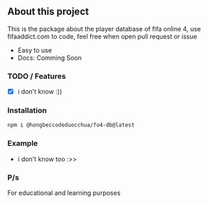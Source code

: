 ## About this project
This is the package about the player database of fifa online 4, use fifaaddict.com to code, feel free when open pull request or issue
- Easy to use
- Docs: Comming Soon
### TODO / Features
- [x] i don't know :))

### Installation
```sh
npm i @hongbeccodeduocchua/fo4-db@latest
```
### Example
- i don't know too :>>
### P/s
For educational and learning purposes